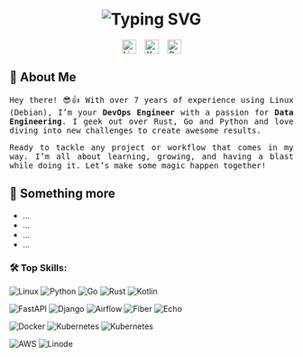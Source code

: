 <!-- Header -->
<div align="center">
    <h1>
      <strong>
          <img src="https://readme-typing-svg.herokuapp.com?font=Fira+Code&weight=900&size=25&pause=1000&color=3F8114&vCenter=true&width=625&height=55&lines=Hi+there%2C+I'm+Jorge%2C+a+Software+Developer." alt="Typing SVG" />
      </strong>
    </h1>
</div>
<!-- End -->
<!-- Social Media Links -->
<div style="display: flex; align-items: center; justify-content: center; gap: 5px;" align="center">
    <a href="https://www.linkedin.com/in/jorgeav527" style="margin-right: 10px;">
        <img src="https://img.shields.io/badge/LinkedIn-blue?style=for-the-badge&logo=linkedin&logoColor=white" alt="LinkedIn Badge" style="height: 25px;" />
    </a>
    <a href="https://www.youtube.com/channel/UCM0iDBNz_jSvap50m1yboyQ" style="margin-right: 10px;">
        <img src="https://img.shields.io/badge/YouTube-red?style=for-the-badge&logo=youtube&logoColor=white" alt="YouTube Badge" style="height: 25px;" />
    </a>
    <a href="https://www.jorgeav527.xyz/">
        <img src="https://img.shields.io/badge/DevSpace-009900" alt="Personal Site Badge" style="height:25px;" />
    </a>
</div>
<!-- End -->
<!-- Intro -->
<div align="justify">
    <h2>🚀 About Me</h2>
    <div style="text-align: justify; font-family: 'Fira Mono', monospace;">
      <p>Hey there! 😎👍 With over 7 years of experience using Linux (Debian), I’m your <strong>DevOps Engineer</strong> with a passion for <strong>Data Engineering</strong>. I geek out over Rust, Go and Python and love diving into new challenges to create awesome results.</p>
      <p>Ready to tackle any project or workflow that comes in my way. I’m all about learning, growing, and having a blast while doing it. Let’s make some magic happen together!</p>
    </div>
    <h2>👀 Something more</h2>
    <ul>
        <li>...</li>
        <li>...</li>
        <li>...</li>
        <li>...</li>
    </ul>
</div>
<!-- End -->
<h3 align="left">🛠️ Top Skills:</h3>

![Linux](https://img.shields.io/badge/SO-Linux-informational?style=flat&logo=linux&logoColor=white&color=6aa6f8)
![Python](https://img.shields.io/badge/Code-Python-informational?style=flat&logo=python&logoColor=white&color=6aa6f8)
![Go](https://img.shields.io/badge/Code-Go-informational?style=flat&logo=go&logoColor=white&color=6aa6f8)
![Rust](https://img.shields.io/badge/Code-Rust-informational?style=flat&logo=rust&logoColor=white&color=6aa6f8)
![Kotlin](https://img.shields.io/badge/Code-Kotlin-informational?style=flat&logo=kotlin&logoColor=white&color=6aa6f8)

![FastAPI](https://img.shields.io/badge/Framework-FastAPI-informational?style=flat&logo=fastAPI&logoColor=white&color=6aa6f8)
![Django](https://img.shields.io/badge/Framework-Django-informational?style=flat&logo=django&logoColor=white&color=6aa6f8)
![Airflow](https://img.shields.io/badge/Framework-Airflow-informational?style=flat&logo=airflow&logoColor=white&color=6aa6f8)
![Fiber](https://img.shields.io/badge/Framework-Fiber-informational?style=flat&logo=fiber&logoColor=white&color=6aa6f8)
![Echo](https://img.shields.io/badge/Framework-Echo-informational?style=flat&logo=go-echo&logoColor=white&color=6aa6f8)

![Docker](https://img.shields.io/badge/Tools-Docker-informational?style=flat&logo=docker&logoColor=white&color=6aa6f8)
![Kubernetes](https://img.shields.io/badge/Tools-Kubernetes-informational?style=flat&logo=kubernetes&logoColor=white&color=6aa6f8)
![Kubernetes](https://img.shields.io/badge/Library-HTMX-informational?style=flat&logo=HTMX&logoColor=white&color=6aa6f8)

![AWS](https://img.shields.io/badge/Cloud-Aws-informational?style=flat&logo=aws&logoColor=white&color=6aa6f8)
![Linode](https://img.shields.io/badge/Cloud-Linode-informational?style=flat&logo=linode&logoColor=white&color=6aa6f8)
